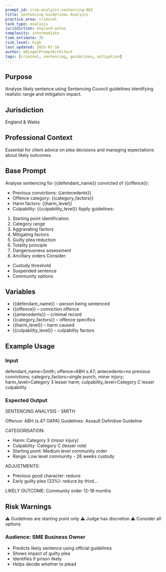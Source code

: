 ```yaml
---
prompt_id: crim-analysis-sentencing-062
title: Sentencing Guidelines Analysis
practice_area: criminal
task_type: analysis
jurisdiction: england-wales
complexity: intermediate
time_estimate: 35
risk_level: high
last_updated: 2025-07-10
author: UKLegalPromptArchitect
tags: [criminal, sentencing, guidelines, mitigation]
---
```


## Purpose
Analyse likely sentence using Sentencing Council guidelines identifying realistic range and mitigation impact.

## Jurisdiction
England & Wales

## Professional Context
Essential for client advice on plea decisions and managing expectations about likely outcomes.

## Base Prompt
Analyse sentencing for \{\{defendant_name\}\} convicted of \{\{offence\}\}:
- Previous convictions: \{\{antecedents\}\}
- Offence category: \{\{category_factors\}\}
- Harm factors: \{\{harm_level\}\}
- Culpability: \{\{culpability_level\}\}
Apply guidelines:
1. Starting point identification
2. Category range
3. Aggravating factors
4. Mitigating factors
5. Guilty plea reduction
6. Totality principle
7. Dangerousness assessment
8. Ancillary orders
Consider:
- Custody threshold
- Suspended sentence
- Community options

## Variables
- \{\{defendant_name\}\} – person being sentenced
- \{\{offence\}\} – conviction offence
- \{\{antecedents\}\} – criminal record
- \{\{category_factors\}\} – offence specifics
- \{\{harm_level\}\} – harm caused
- \{\{culpability_level\}\} – culpability factors

## Example Usage
### Input
defendant_name=Smith; offence=ABH s.47; antecedents=no previous convictions; category_factors=single punch, minor injury; harm_level=Category 3 lesser harm; culpability_level=Category C lesser culpability

### Expected Output
SENTENCING ANALYSIS - SMITH

Offence: ABH (s.47 OAPA)
Guidelines: Assault Definitive Guideline

CATEGORISATION:
- Harm: Category 3 (minor injury)
- Culpability: Category C (lesser role)
- Starting point: Medium level community order
- Range: Low level community - 26 weeks custody

ADJUSTMENTS:
- Previous good character: reduce
- Early guilty plea (33%): reduce by third...

LIKELY OUTCOME: Community order 12-18 months

## Risk Warnings
⚠️ Guidelines are starting point only
⚠️ Judge has discretion
⚠️ Consider all options

### Audience: SME Business Owner
- Predicts likely sentence using official guidelines
- Shows impact of guilty plea
- Identifies if prison likely
- Helps decide whether to plead
